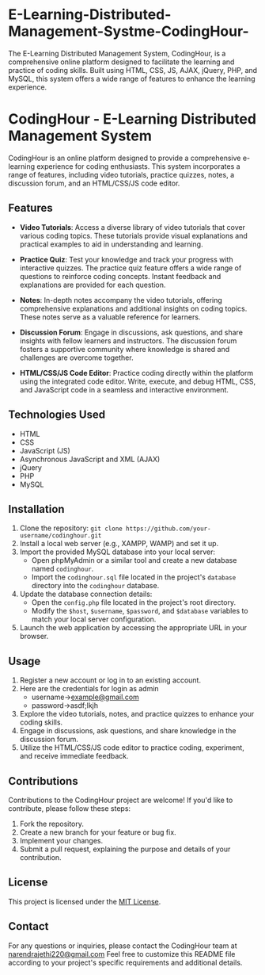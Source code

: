 # E-Learning-Distributed-Management-Systme-CodingHour-
The E-Learning Distributed Management System, CodingHour, is a comprehensive online platform designed to facilitate the learning and practice of coding skills. Built using HTML, CSS, JS, AJAX, jQuery, PHP, and MySQL, this system offers a wide range of features to enhance the learning experience.
# CodingHour - E-Learning Distributed Management System

CodingHour is an online platform designed to provide a comprehensive e-learning experience for coding enthusiasts. This system incorporates a range of features, including video tutorials, practice quizzes, notes, a discussion forum, and an HTML/CSS/JS code editor.

## Features

- **Video Tutorials**: Access a diverse library of video tutorials that cover various coding topics. These tutorials provide visual explanations and practical examples to aid in understanding and learning.

- **Practice Quiz**: Test your knowledge and track your progress with interactive quizzes. The practice quiz feature offers a wide range of questions to reinforce coding concepts. Instant feedback and explanations are provided for each question.

- **Notes**: In-depth notes accompany the video tutorials, offering comprehensive explanations and additional insights on coding topics. These notes serve as a valuable reference for learners.

- **Discussion Forum**: Engage in discussions, ask questions, and share insights with fellow learners and instructors. The discussion forum fosters a supportive community where knowledge is shared and challenges are overcome together.

- **HTML/CSS/JS Code Editor**: Practice coding directly within the platform using the integrated code editor. Write, execute, and debug HTML, CSS, and JavaScript code in a seamless and interactive environment.

## Technologies Used

- HTML
- CSS
- JavaScript (JS)
- Asynchronous JavaScript and XML (AJAX)
- jQuery
- PHP
- MySQL

## Installation

1. Clone the repository: `git clone https://github.com/your-username/codinghour.git`
2. Install a local web server (e.g., XAMPP, WAMP) and set it up.
3. Import the provided MySQL database into your local server:
   - Open phpMyAdmin or a similar tool and create a new database named `codinghour`.
   - Import the `codinghour.sql` file located in the project's `database` directory into the `codinghour` database.
4. Update the database connection details:
   - Open the `config.php` file located in the project's root directory.
   - Modify the `$host`, `$username`, `$password`, and `$database` variables to match your local server configuration.
5. Launch the web application by accessing the appropriate URL in your browser.


## Usage

1. Register a new account or log in to an existing account.
2. Here are the credentials for login as admin
   - username->example@gmail.com
   - password->asdf;lkjh
3. Explore the video tutorials, notes, and practice quizzes to enhance your coding skills.
4. Engage in discussions, ask questions, and share knowledge in the discussion forum.
5. Utilize the HTML/CSS/JS code editor to practice coding, experiment, and receive immediate feedback.

## Contributions

Contributions to the CodingHour project are welcome! If you'd like to contribute, please follow these steps:

1. Fork the repository.
2. Create a new branch for your feature or bug fix.
3. Implement your changes.
4. Submit a pull request, explaining the purpose and details of your contribution.

## License

This project is licensed under the [MIT License](LICENSE).

## Contact

For any questions or inquiries, please contact the CodingHour team at narendrajethi220@gmail.com
Feel free to customize this README file according to your project's specific requirements and additional details.
